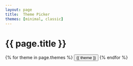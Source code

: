 ```yaml
---
layout: page
title:  Theme Picker
themes: [minimal, classic]
---
```


{{ page.title }}
================

<div>
{% for theme in page.themes %}
	<button onclick="setTheme('{{ theme }}')">{{ theme }}</button>
{% endfor %}
</div>
